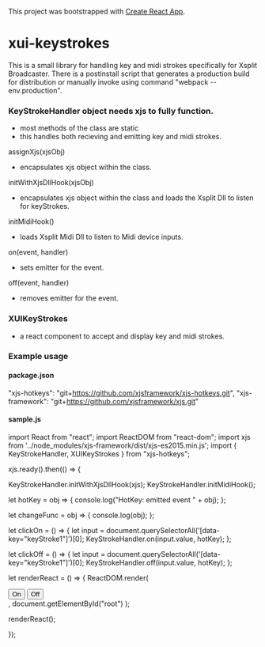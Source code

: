This project was bootstrapped with [Create React App](https://github.com/facebookincubator/create-react-app).

# xui-keystrokes

This is a small library for handling key and midi strokes specifically for Xsplit Broadcaster.
There is a postinstall script that generates a production build for distribution or manually invoke using command "webpack --env.production".

### KeyStrokeHandler object needs xjs to fully function.
- most methods of the class are static
- this handles both recieving and emitting key and midi strokes.

assignXjs(xjsObj)
  - encapsulates xjs object within the class.  

initWithXjsDllHook(xjsObj)
  - encapsulates xjs object within the class and loads the Xsplit Dll to listen for keyStrokes.

initMidiHook()
  - loads Xsplit Midi Dll to listen to Midi device inputs.

on(event, handler)
  - sets emitter for the event.

off(event, handler)
- removes emitter for the event.

### XUIKeyStrokes
- a react component to accept and display key and midi strokes.

### Example usage

#### package.json

"xjs-hotkeys": "git+https://github.com/xjsframework/xjs-hotkeys.git",
"xjs-framework": "git+https://github.com/xjsframework/xjs.git"

#### sample.js

import React from "react";
import ReactDOM from "react-dom";
import xjs from '../node_modules/xjs-framework/dist/xjs-es2015.min.js';
import { KeyStrokeHandler, XUIKeyStrokes } from "xjs-hotkeys";

xjs.ready().then(() => {

  KeyStrokeHandler.initWithXjsDllHook(xjs);
  KeyStrokeHandler.initMidiHook();

  let hotKey = obj => {
    console.log("HotKey: emitted event " + obj);
  };

  let changeFunc = obj => {
    console.log(obj);
  };

  let clickOn = () => {
    let input = document.querySelectorAll('[data-key="keyStroke1"]')[0];
    KeyStrokeHandler.on(input.value, hotKey);
  };

  let clickOff = () => {
    let input = document.querySelectorAll('[data-key="keyStroke1"]')[0];
    KeyStrokeHandler.off(input.value, hotKey);
  };

  let renderReact = () => {
    ReactDOM.render(
      <div>
        <XUIKeyStrokes
          placeholderText="None"
          inputName="keyStroke1"
          onValueChange={changeFunc}
          onInitialization={changeFunc}
        />
        <button onClick={clickOn}>On</button>
        <button onClick={clickOff}>Off</button>
      </div>,
      document.getElementById("root")
  );

  renderReact();

});



